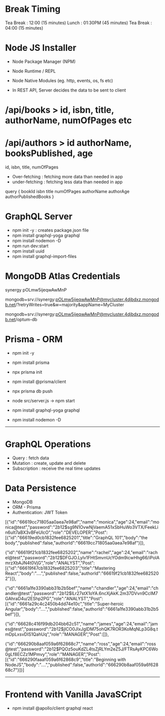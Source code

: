 # Break Timing

Tea Break : 12:00 (15 minutes)
Lunch : 01:30PM (45 minutes)
Tea Break : 04:00 (15 minutes)

# Node JS Installer

- Node Package Manager (NPM)
- Node Runtime / REPL
- Node Native Modules (eg. http, events, os, fs etc)

- In REST API, Server decides the data to be sent to client

# /api/books > id, isbn, title, authorName, numOfPages etc

# /api/authors > id authorName, booksPublished, age

id, isbn, title, numOfPages

- Over-fetching : fetching more data than needed in app
- under-fetching : fetching less data than needed in app

query {
bookId
isbn
title
numOfPages
authorName
authorAge
authorPublishedBooks
}

# GraphQL Server

- npm init -y : creates package.json file
- npm install graphql-yoga graphql
- npm install nodemon -D
- npm run dev:start
- npm install uuid
- npm install graphql-import-files

# MongoDB Atlas Credentials

synergy
pOLmw5ijeqwAwMnP

mongodb+srv://synergy:pOLmw5ijeqwAwMnP@mycluster.4djbdxz.mongodb.net/?retryWrites=true&w=majority&appName=MyCluster

mongodb+srv://synergy:pOLmw5ijeqwAwMnP@mycluster.4djbdxz.mongodb.net/optum-db

# Prisma - ORM

- npm init -y
- npm install prisma
- npx prisma init
- npm install @prisma/client
- npx prisma db push
- node src/server.js -> npm start

- npm install graphql-yoga graphql
- npm install nodemon -D

---

# GraphQL Operations

- Query : fetch data
- Mutation : create, update and delete
- Subscription : receive the real time updates

# Data Persistence

- MongoDB
- ORM - Prisma
- Authentication: JWT Token

[{"id":"66619cc71805aa0aea7e98af","name":"monica","age":24,"email":"monica@test","password":"$2b$12$sg9N1OvwNjVaemA51xSbHuWo3VTX/FeekLin6uIt7aBX3vBFeUlcO","role":"DEVELOPER","Post":[{"id":"66619ed0cb1832fee6825201","title":"GraphQL 101","body":"the body","published":false,"authorId":"66619cc71805aa0aea7e98af"}]},

{"id":"66619f21cb1832fee6825202","name":"rachel","age":24,"email":"rachel@test","password":"$2b$12$DFGJO.Lylv1FHtSmvnUcYOdm9icwHhg66/iPoIAmrzXbAJN4t0VjG","role":"ANALYST","Post":[{"id":"66619f47cb1832fee6825203","title":"Mastering React","body":"....","published":false,"authorId":"66619f21cb1832fee6825202"}]},

{"id":"6661a1fe3390abb31b2b5bef","name":"chandler","age":24,"email":"chandler@test","password":"$2b$12$lLr27stX1oYA.6ncXjAkK.2m37DVvn9CclM7GAhraD4u/2EShp2PG","role":"ANALYST","Post":[{"id":"6661a29c4c2450b4dd74e10c","title":"Super-heroic Angular","body":"....","published":false,"authorId":"6661a1fe3390abb31b2b5bef"}]},

{"id":"66628c416f99db204bb62c51","name":"james","age":24,"email":"james@test","password":"$2b$12$jICO0JlxJglDM75ohQK7ROR3KoMqNLp3G8q.tmDpLxsvDIS1QahUq","role":"MANAGER","Post":[]},

{"id":"666290b8aaf059a6f62868c7","name":"ross","age":24,"email":"ross@test","password":"$2b$12$PQOz5ouKdZL4tsZjRLYm2eZ5J/FTRsAyKPC6Wo0gLf8ECZz1MPmvy","role":"MANAGER","Post":[{"id":"666290faaaf059a6f62868c9","title":"Beginning with NodeJS","body":"....","published":false,"authorId":"666290b8aaf059a6f62868c7"}]}]

---

# Frontend with Vanilla JavaSCript

- npm install @apollo/client graphql react

